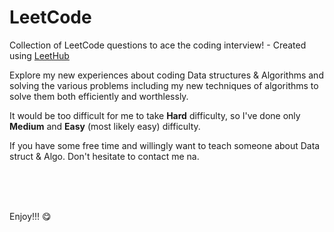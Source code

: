 # LeetCode

Collection of LeetCode questions to ace the coding interview! - Created using [LeetHub](https://github.com/QasimWani/LeetHub)

Explore my new experiences about coding Data structures & Algorithms and solving the various problems including my new techniques of algorithms to solve them both efficiently and worthlessly. 

It would be too difficult for me to take **Hard** difficulty, so I've done only **Medium** and **Easy** (most likely easy) difficulty. 

If you have some free time and willingly want to teach someone about Data struct & Algo. Don't hesitate to contact me na.

</br>
</br>
</br>

Enjoy!!! 😋

